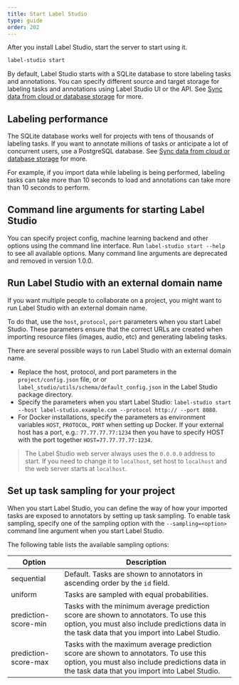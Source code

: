 ```yaml
---
title: Start Label Studio
type: guide
order: 202
---
```


After you install Label Studio, start the server to start using it. 

```bash
label-studio start
```

By default, Label Studio starts with a SQLite database to store labeling tasks and annotations. You can specify different source and target storage for labeling tasks and annotations using Label Studio UI or the API. See [Sync data from cloud or database storage](storage.html) for more.

## Labeling performance 

The SQLite database works well for projects with tens of thousands of labeling tasks. If you want to annotate millions of tasks or anticipate a lot of concurrent users, use a PostgreSQL database. See [Sync data from cloud or database storage](storage.html) for more.  

For example, if you import data while labeling is being performed, labeling tasks can take more than 10 seconds to load and annotations can take more than 10 seconds to perform.

## Command line arguments for starting Label Studio

You can specify project config, machine learning backend and other options using the command line interface. Run `label-studio start --help` to see all available options. Many command line arguments are deprecated and removed in version 1.0.0. 

## Run Label Studio with an external domain name

If you want multiple people to collaborate on a project, you might want to run Label Studio with an external domain name. 

To do that, use the `host`, `protocol`, `port` parameters when you start Label Studio. These parameters ensure that the correct URLs are created when importing resource files (images, audio, etc) and generating labeling tasks.   

There are several possible ways to run Label Studio with an external domain name.
 
- Replace the host, protocol, and port parameters in the `project/config.json` file, or or `label_studio/utils/schema/default_config.json` in the Label Studio package directory.
- Specify the parameters when you start Label Studio: `label-studio start --host label-studio.example.com --protocol http:// --port 8080`.
- For Docker installations, specify the parameters as environment variables `HOST`, `PROTOCOL`, `PORT` when setting up Docker. If your external host has a port, e.g.: `77.77.77.77:1234` then you have to specify HOST with the port together `HOST=77.77.77.77:1234`. 

> The Label Studio web server always uses the `0.0.0.0` address to start. If you need to change it to `localhost`, set host to `localhost` and the web server starts at `localhost`.  


## Set up task sampling for your project 

When you start Label Studio, you can define the way of how your imported tasks are exposed to annotators by setting up task sampling. To enable task sampling, specify one of the sampling option with the `--sampling=<option>` command line argument when you start Label Studio. 

The following table lists the available sampling options: 

| Option | Description |
| --- | --- | 
| sequential | Default. Tasks are shown to annotators in ascending order by the `id` field. |
| uniform | Tasks are sampled with equal probabilities. |
| prediction-score-min | Tasks with the minimum average prediction score are shown to annotators. To use this option, you must also include predictions data in the task data that you import into Label Studio. |
| prediction-score-max | Tasks with the maximum average prediction score are shown to annotators. To use this option, you must also include predictions data in the task data that you import into Label Studio. |

